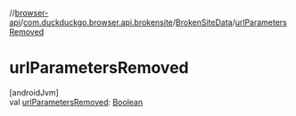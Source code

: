 //[browser-api](../../../index.md)/[com.duckduckgo.browser.api.brokensite](../index.md)/[BrokenSiteData](index.md)/[urlParametersRemoved](url-parameters-removed.md)

# urlParametersRemoved

[androidJvm]\
val [urlParametersRemoved](url-parameters-removed.md): [Boolean](https://kotlinlang.org/api/latest/jvm/stdlib/kotlin/-boolean/index.html)
